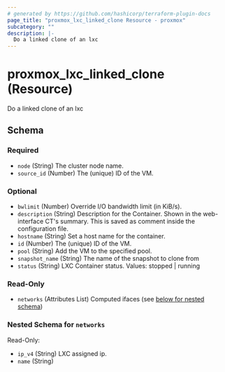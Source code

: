 ```yaml
---
# generated by https://github.com/hashicorp/terraform-plugin-docs
page_title: "proxmox_lxc_linked_clone Resource - proxmox"
subcategory: ""
description: |-
  Do a linked clone of an lxc
---
```


# proxmox_lxc_linked_clone (Resource)

Do a linked clone of an lxc



<!-- schema generated by tfplugindocs -->
## Schema

### Required

- `node` (String) The cluster node name.
- `source_id` (Number) The (unique) ID of the VM.

### Optional

- `bwlimit` (Number) Override I/O bandwidth limit (in KiB/s).
- `description` (String) Description for the Container. Shown in the web-interface CT's summary. This is saved as comment inside the configuration file.
- `hostname` (String) Set a host name for the container.
- `id` (Number) The (unique) ID of the VM.
- `pool` (String) Add the VM to the specified pool.
- `snapshot_name` (String) The name of the snapshot to clone from
- `status` (String) LXC Container status.
Values: stopped | running

### Read-Only

- `networks` (Attributes List) Computed ifaces (see [below for nested schema](#nestedatt--networks))

<a id="nestedatt--networks"></a>
### Nested Schema for `networks`

Read-Only:

- `ip_v4` (String) LXC assigned ip.
- `name` (String)
